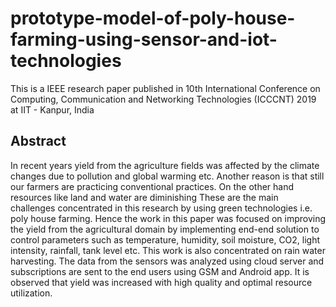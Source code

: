 # prototype-model-of-poly-house-farming-using-sensor-and-iot-technologies
This is a IEEE research paper published in 10th International Conference on Computing, Communication and Networking Technologies (ICCCNT) 2019 at IIT - Kanpur, India
 ## Abstract

 In recent years yield from the agriculture fields was affected by the climate changes due to pollution and global warming etc. Another reason is that still our farmers are practicing conventional practices. On the other hand resources like land and water are diminishing These are the main challenges concentrated in this research by using green technologies i.e. poly house farming. Hence the work in this paper was focused on improving the yield from the agricultural domain by implementing end-end solution to control parameters such as temperature, humidity, soil moisture, CO2, light intensity, rainfall, tank level etc. This work is also concentrated on rain water harvesting. The data from the sensors was analyzed using cloud server and subscriptions are sent to the end users using GSM and Android app. It is observed that yield was increased with high quality and optimal resource utilization.
